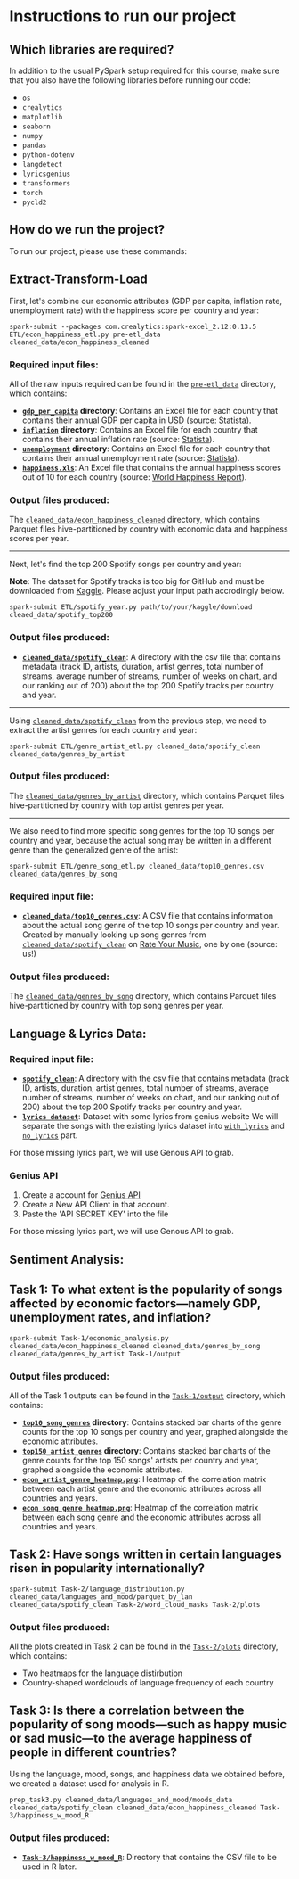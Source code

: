 # Instructions to run our project

## Which libraries are required?

In addition to the usual PySpark setup required for this course, make sure that you also have the following libraries before running our code:

- `os`
- `crealytics`
- `matplotlib`
- `seaborn`
- `numpy`
- `pandas`
- `python-dotenv`
- `langdetect`
- `lyricsgenius`
- `transformers`
- `torch`
- `pycld2`


## How do we run the project?

To run our project, please use these commands:

## Extract-Transform-Load

First, let's combine our economic attributes (GDP per capita, inflation rate, unemployment rate) with the happiness score per country and year:

```
spark-submit --packages com.crealytics:spark-excel_2.12:0.13.5 ETL/econ_happiness_etl.py pre-etl_data cleaned_data/econ_happiness_cleaned
```

### Required input files:

All of the raw inputs required can be found in the [`pre-etl_data`](pre-etl_data) directory, which contains:

- **[`gdp_per_capita`](pre-etl_data/gdp_per_capita) directory**: Contains an Excel file for each country that contains their annual GDP per capita in USD (source: [Statista](https://www.statista.com/)).
- **[`inflation`](pre-etl_data/inflation) directory**: Contains an Excel file for each country that contains their annual inflation rate (source: [Statista](https://www.statista.com/)).
- **[`unemployment`](pre-etl_data/unemployment) directory**: Contains an Excel file for each country that contains their annual unemployment rate (source: [Statista](https://www.statista.com/)).
- **[`happiness.xls`](pre-etl_data/happiness.xls)**: An Excel file that contains the annual happiness scores out of 10 for each country (source: [World Happiness Report](https://worldhappiness.report/data/)).


### Output files produced:

The [`cleaned_data/econ_happiness_cleaned`](cleaned_data/econ_happiness_cleaned) directory, which contains Parquet files hive-partitioned by country with economic data and happiness scores per year.

---

Next, let's find the top 200 Spotify songs per country and year:

**Note**: The dataset for Spotify tracks is too big for GitHub and must be downloaded from [Kaggle](https://www.kaggle.com/datasets/jfreyberg/spotify-chart-data). Please adjust your input path accrodingly below.

```
spark-submit ETL/spotify_year.py path/to/your/kaggle/download cleaed_data/spotify_top200
```

### Output files produced:

- **[`cleaned_data/spotify_clean`](cleaned_data/spotify_clean)**: A directory with the csv file that contains metadata (track ID, artists, duration, artist genres, total number of streams, average number of streams, number of weeks on chart, and our ranking out of 200) about the top 200 Spotify tracks per country and year.

---

Using [`cleaned_data/spotify_clean`](cleaned_data/spotify_clean) from the previous step, we need to extract the artist genres for each country and year:

```
spark-submit ETL/genre_artist_etl.py cleaned_data/spotify_clean cleaned_data/genres_by_artist
```

### Output files produced:

The [`cleaned_data/genres_by_artist`](cleaned_data/genres_by_artist) directory, which contains Parquet files hive-partitioned by country with top artist genres per year.

---

We also need to find more specific song genres for the top 10 songs per country and year, because the actual song may be written in a different genre than the generalized genre of the artist:

```
spark-submit ETL/genre_song_etl.py cleaned_data/top10_genres.csv cleaned_data/genres_by_song
```

### Required input file:

- **[`cleaned_data/top10_genres.csv`](cleaned_data/top10_genres.csv)**: A CSV file that contains information about the actual song genre of the top 10 songs per country and year. Created by manually looking up song genres from [`cleaned_data/spotify_clean`](cleaned_data/spotify_clean) on [Rate Your Music](https://rateyourmusic.com/), one by one (source: us!)

### Output files produced:

The [`cleaned_data/genres_by_song`](cleaned_data/genres_by_song) directory, which contains Parquet files hive-partitioned by country with top song genres per year.

## Language & Lyrics Data:

### Required input file:
- **[`spotify_clean`](cleaned_data/spotify_clean)**: A directory with the csv file that contains metadata (track ID, artists, duration, artist genres, total number of streams, average number of streams, number of weeks on chart, and our ranking out of 200) about the top 200 Spotify tracks per country and year.
- **[`lyrics dataset`](https://www.kaggle.com/datasets/carlosgdcj/genius-song-lyrics-with-language-information)**: Dataset with some lyrics from genius website
We will separate the songs with the existing lyrics dataset into [`with_lyrics`](cleaned_data/languages_and_mood/Sep_data_by_with_or_no_ly/with_lyr) and [`no_lyrics`](cleaned_data/languages_and_mood/Sep_data_by_with_or_no_ly/no_lyr) part.

For those missing lyrics part, we will use Genous API to grab.
### Genius API 
1. Create a account for [Genius API](https://docs.genius.com/)
2. Create a New API Client in that account.
3. Paste the 'API SECRET KEY' into the file 

For those missing lyrics part, we will use Genous API to grab.

## Sentiment Analysis:




## Task 1: To what extent is the popularity of songs affected by economic factors—namely GDP, unemployment rates, and inflation?

```
spark-submit Task-1/economic_analysis.py cleaned_data/econ_happiness_cleaned cleaned_data/genres_by_song cleaned_data/genres_by_artist Task-1/output
```

### Output files produced:

All of the Task 1 outputs can be found in the [`Task-1/output`](Task-1/output) directory, which contains:

- **[`top10_song_genres`](Task-1/output/top10_song_genres) directory**: Contains stacked bar charts of the genre counts for the top 10 songs per country and year, graphed alongside the economic attributes.
- **[`top150_artist_genres`](Task-1/output/top150_artist_genres) directory**: Contains stacked bar charts of the genre counts for the top 150 songs' artists per country and year, graphed alongside the economic attributes.
- **[`econ_artist_genre_heatmap.png`](Task-1/output/econ_artist_genre_heatmap.png)**: Heatmap of the correlation matrix between each artist genre and the economic attributes across all countries and years.
- **[`econ_song_genre_heatmap.png`](Task-1/output/econ_song_genre_heatmap.png)**: Heatmap of the correlation matrix between each song genre and the economic attributes across all countries and years.


## Task 2: Have songs written in certain languages risen in popularity internationally?

```
spark-submit Task-2/language_distribution.py cleaned_data/languages_and_mood/parquet_by_lan cleaned_data/spotify_clean Task-2/word_cloud_masks Task-2/plots
```

### Output files produced:

All the plots created in Task 2 can be found in the [`Task-2/plots`](Task-2/plots) directory, which contains:

- Two heatmaps for the language distirbution
- Country-shaped wordclouds of language frequency of each country


## Task 3: Is there a correlation between the popularity of song moods—such as happy music or sad music—to the average happiness of people in different countries?

Using the language, mood, songs, and happiness data we obtained before, we created a dataset used for analysis in R.

```
prep_task3.py cleaned_data/languages_and_mood/moods_data cleaned_data/spotify_clean cleaned_data/econ_happiness_cleaned Task-3/happiness_w_mood_R
```

### Output files produced:

- **[`Task-3/happiness_w_mood_R`](Task-3/happiness_w_mood_R)**: Directory that contains the CSV file to be used in R later.
